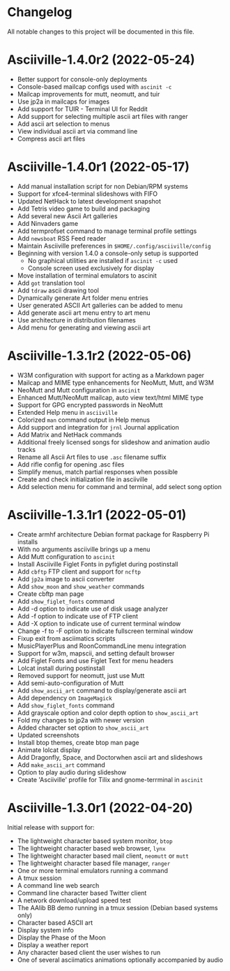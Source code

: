 # Changelog

All notable changes to this project will be documented in this file.

# Asciiville-1.4.0r2 (2022-05-24)

* Better support for console-only deployments
* Console-based mailcap configs used with `ascinit -c`
* Mailcap improvements for mutt, neomutt, and tuir
* Use jp2a in mailcaps for images
* Add support for TUIR - Terminal UI for Reddit
* Add support for selecting multiple ascii art files with ranger
* Add ascii art selection to menus
* View individual ascii art via command line
* Compress ascii art files

# Asciiville-1.4.0r1 (2022-05-17)

* Add manual installation script for non Debian/RPM systems
* Support for xfce4-terminal slideshows with FIFO
* Updated NetHack to latest development snapshot
* Add Tetris video game to build and packaging
* Add several new Ascii Art galleries
* Add Ninvaders game
* Add termprofset command to manage terminal profile settings
* Add `newsboat` RSS Feed reader
* Maintain Asciiville preferences in `$HOME/.config/asciiville/config`
* Beginning with version 1.4.0 a console-only setup is supported
    * No graphical utilities are installed if `ascinit -c` used
    * Console screen used exclusively for display
* Move installation of terminal emulators to ascinit
* Add `got` translation tool
* Add `tdraw` ascii drawing tool
* Dynamically generate Art folder menu entries
* User generated ASCII Art galleries can be added to menu
* Add generate ascii art menu entry to art menu
* Use architecture in distribution filenames
* Add menu for generating and viewing ascii art

# Asciiville-1.3.1r2 (2022-05-06)

* W3M configuration with support for acting as a Markdown pager
* Mailcap and MIME type enhancements for NeoMutt, Mutt, and W3M
* NeoMutt and Mutt configuration in `ascinit`
* Enhanced Mutt/NeoMutt mailcap, auto view text/html MIME type
* Support for GPG encrypted passwords in NeoMutt
* Extended Help menu in `asciiville`
* Colorized `man` command output in Help menus
* Add support and integration for `jrnl` Journal application
* Add Matrix and NetHack commands
* Additional freely licensed songs for slideshow and animation audio tracks
* Rename all Ascii Art files to use `.asc` filename suffix
* Add rifle config for opening .asc files
* Simplify menus, match partial responses when possible
* Create and check initialization file in asciiville
* Add selection menu for command and terminal, add select song option

# Asciiville-1.3.1r1 (2022-05-01)

* Create armhf architecture Debian format package for Raspberry Pi installs
* With no arguments asciiville brings up a menu
* Add Mutt configuration to `ascinit`
* Install Asciiville Figlet Fonts in pyfiglet during postinstall
* Add `cbftp` FTP client and support for `ncftp`
* Add `jp2a` image to ascii converter
* Add `show_moon` and `show_weather` commands
* Create cbftp man page
* Add `show_figlet_fonts` command
* Add -d option to indicate use of disk usage analyzer
* Add -f option to indicate use of FTP client
* Add -X option to indicate use of current terminal window
* Change -f to -F option to indicate fullscreen terminal window
* Fixup exit from asciimatics scripts
* MusicPlayerPlus and RoonCommandLine menu integration
* Support for w3m, mapscii, and setting default browser
* Add Figlet Fonts and use Figlet Text for menu headers
* Lolcat install during postinstall
* Removed support for neomutt, just use Mutt
* Add semi-auto-configuration of Mutt
* Add `show_ascii_art` command to display/generate ascii art
* Add dependency on `ImageMagick`
* Add `show_figlet_fonts` command
* Add grayscale option and color depth option to `show_ascii_art`
* Fold my changes to jp2a with newer version
* Added character set option to `show_ascii_art`
* Updated screenshots
* Install btop themes, create btop man page
* Animate lolcat display
* Add Dragonfly, Space, and Doctorwhen ascii art and slideshows
* Add `make_ascii_art` command
* Option to play audio during slideshow
* Create 'Asciiville' profile for Tilix and gnome-terrminal in `ascinit`

# Asciiville-1.3.0r1 (2022-04-20)

Initial release with support for:

* The lightweight character based system monitor, `btop`
* The lightweight character based web browser, `lynx`
* The lightweight character based mail client, `neomutt` or `mutt`
* The lightweight character based file manager, `ranger`
* One or more terminal emulators running a command
* A tmux session
* A command line web search
* Command line character based Twitter client
* A network download/upload speed test
* The AAlib BB demo running in a tmux session (Debian based systems only)
* Character based ASCII art
* Display system info
* Display the Phase of the Moon
* Display a weather report
* Any character based client the user wishes to run
* One of several asciimatics animations optionally accompanied by audio

